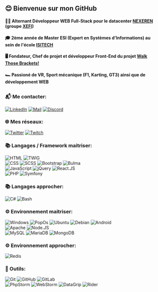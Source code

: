 ## 😊 Bienvenue sur mon GitHub 

#### 👨‍💻 Alternant Développeur WEB Full-Stack pour le datacenter [NEXEREN](https://nexeren.com) (groupe [XEFI](https://xefi.fr))
#### 🎓 2ème année de Master ESI (Expert en Systèmes d'Informations) au sein de l'école [ISITECH](https://ecole-isitech.fr)
#### 🖥️ Fondateur, Chef de projet et développeur Front-End du projet [Walk Those Brackets!](https://wtb.omedan.com)
#### 🏎️ Passioné de VR, Sport mécanique (F1, Karting, GT3) ainsi que de développement WEB

##
### 📬 Me contacter:
[![LinkedIn](https://img.shields.io/badge/-LINKEDIN-1188C6?style=for-the-badge&logo=linkedin&logoColor=white)](https://www.linkedin.com/in/kylian-barusseau-056791177/) 
[![Mail](https://img.shields.io/badge/-MAIL-DB4437?style=for-the-badge&logo=gmail&logoColor=white)](mailto:kylian.barusseau@omedan.com) 
[![Discord](https://img.shields.io/badge/-DISCORD-7289da?style=for-the-badge&logo=discord&logoColor=white)](https://discordapp.com/users/220151545486901248)

### 🌐 Mes réseaux:
[![Twitter](https://img.shields.io/badge/-Twitter-00acee?style=for-the-badge&logo=twitter&logoColor=white)](https://twitter.com/KriKrixs) 
[![Twitch](https://img.shields.io/badge/-Twitch-9147fe?style=for-the-badge&logo=twitch&logoColor=white)](https://twitch.tv/KriKrixs) 

### 📚 Langages / Framework maitriser:
![HTML](https://img.shields.io/badge/-HTML5-f06529?style=for-the-badge&logo=HTML5&logoColor=white)
![TWIG](https://img.shields.io/badge/-Twig3-afc97e?style=for-the-badge&logo=Twig&logoColor=white)  
![CSS](https://img.shields.io/badge/-CSS3-2965f1?style=for-the-badge&logo=CSS3&logoColor=white)
![SCSS](https://img.shields.io/badge/-SCSS3-cd6799?style=for-the-badge&logo=SASS&logoColor=white)
![Bootstrap](https://img.shields.io/badge/-Bootstrap-563d7c?style=for-the-badge&logo=bootstrap&logoColor=white)
![Bulma](https://img.shields.io/badge/-Bulma-00d1b2?style=for-the-badge&logo=bulma&logoColor=white)  
![JavaScript](https://img.shields.io/badge/-JavaScript-f0db4f?style=for-the-badge&logo=JavaScript&logoColor=black)
![jQuery](https://img.shields.io/badge/-jQuery-0868ac?style=for-the-badge&logo=jquery&logoColor=white)
![React.JS](https://img.shields.io/badge/-React.JS-61dbfb?style=for-the-badge&logo=react&logoColor=black)  
![PHP](https://img.shields.io/badge/-PHP7.4-787cb5?style=for-the-badge&logo=php&logoColor=white)
![Symfony](https://img.shields.io/badge/-Symfony5-000?style=for-the-badge&logo=symfony&logoColor=white)

### 📚 Langages approcher:
![C#](https://img.shields.io/badge/-Csharp-9B72D5?style=for-the-badge&logo=Csharp&logoColor=white)
![Bash](https://img.shields.io/badge/-Bash-282F34?style=for-the-badge&logo=bash&logoColor=white)

### ⚙️ Environnement maitriser:
![Windows](https://img.shields.io/badge/-Windows11-00a4ef?style=for-the-badge&logo=windows&logoColor=white)
![PopOs](https://img.shields.io/badge/-PopOS-04a5aa?style=for-the-badge&logo=popos&logoColor=white)
![Ubuntu](https://img.shields.io/badge/-Ubuntu-dd4814?style=for-the-badge&logo=Ubuntu&logoColor=white)
![Debian](https://img.shields.io/badge/-Debian-D70A53?style=for-the-badge&logo=Debian&logoColor=white)
![Android](https://img.shields.io/badge/-Android-32de84?style=for-the-badge&logo=android&logoColor=white)  
![Apache](https://img.shields.io/badge/-Apache2-a22160?style=for-the-badge&logo=Apache&logoColor=white)
![Node.JS](https://img.shields.io/badge/-Node.JS-68a063?style=for-the-badge&logo=node.js&logoColor=white)  
![MySQL](https://img.shields.io/badge/-MySQL-00758f?style=for-the-badge&logo=mysql&logoColor=white)
![MariaDB](https://img.shields.io/badge/-MariaDB-003343?style=for-the-badge&logo=mariadb&logoColor=white)
![MongoDB](https://img.shields.io/badge/-MongoDB-3fa037?style=for-the-badge&logo=mongodb&logoColor=white)

### ⚙️ Environnement approcher:
![Redis](https://img.shields.io/badge/-Redis-d82c20?style=for-the-badge&logo=redis&logoColor=white)

### 🧰 Outils:
![Git](https://img.shields.io/badge/-Git-f34f29?style=for-the-badge&logo=git&logoColor=white)
![GitHub](https://img.shields.io/badge/-GitHub-171515?style=for-the-badge&logo=github&logoColor=white)
![GitLab](https://img.shields.io/badge/-GitLab-fc6d27?style=for-the-badge&logo=gitlab&logoColor=white)  
![PhpStorm](https://img.shields.io/badge/-PhpStorm-AD43E9?style=for-the-badge&logo=phpstorm&logoColor=white)
![WebStorm](https://img.shields.io/badge/-WebStorm-01C6D1?style=for-the-badge&logo=webstorm&logoColor=white)
![DataGrip](https://img.shields.io/badge/-DataGrip-27C684?style=for-the-badge&logo=datagrip&logoColor=white)
![Rider](https://img.shields.io/badge/-Rider-C50E5B?style=for-the-badge&logo=rider&logoColor=white)
